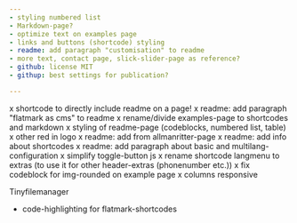 ```yaml
---
- styling numbered list
- Markdown-page?
- optimize text on examples page
- links and buttons (shortcode) styling
- readme: add paragraph "customisation" to readme
- more text, contact page, slick-slider-page as reference?
- github: license MIT
- githup: best settings for publication?

---
```

x shortcode to directly include readme on a page!
x readme: add paragraph "flatmark as cms" to readme
x rename/divide examples-page to shortcodes and markdown
x styling of readme-page (codeblocks, numbered list, table)
x other red in logo
x readme: add from allmanritter-page
x readme: add info about shortcodes
x readme: add paragraph about basic and multilang-configuration
x simplify toggle-button js
x rename shortcode langmenu to extras (to use it for other header-extras (phonenumber etc.))
x fix codeblock for img-rounded on example page
x columns responsive

Tinyfilemanager
- code-highlighting for flatmark-shortcodes
